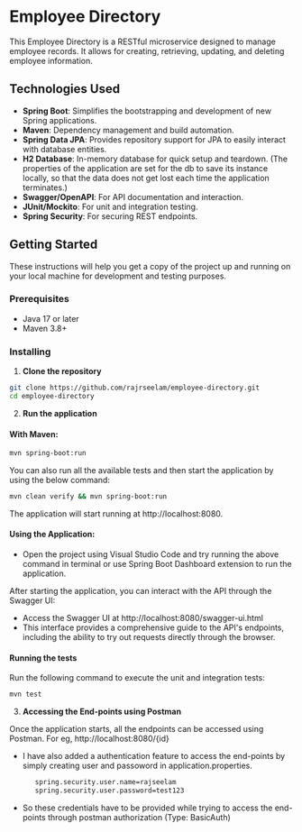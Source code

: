 # Employee Directory

This Employee Directory is a RESTful microservice designed to manage employee records. It allows for creating, retrieving, updating, and deleting employee information.

## Technologies Used

- **Spring Boot**: Simplifies the bootstrapping and development of new Spring applications.
- **Maven**: Dependency management and build automation.
- **Spring Data JPA**: Provides repository support for JPA to easily interact with database entities.
- **H2 Database**: In-memory database for quick setup and teardown. (The properties of the application are set for the db to save its instance locally, so that the data does not get lost each time the application terminates.)
- **Swagger/OpenAPI**: For API documentation and interaction.
- **JUnit/Mockito**: For unit and integration testing.
- **Spring Security**: For securing REST endpoints.

## Getting Started

These instructions will help you get a copy of the project up and running on your local machine for development and testing purposes.

### Prerequisites

- Java 17 or later
- Maven 3.8+

### Installing

1. **Clone the repository**

```bash
git clone https://github.com/rajrseelam/employee-directory.git
cd employee-directory
```

2. **Run the application**

#### With Maven:

```bash
mvn spring-boot:run
```

You can also run all the available tests and then start the application by using the below command:

```bash
mvn clean verify && mvn spring-boot:run
```

The application will start running at http://localhost:8080.


#### Using the Application:


- Open the project using Visual Studio Code and try running the above command in terminal or use Spring Boot Dashboard extension to run the application.

After starting the application, you can interact with the API through the Swagger UI:

- Access the Swagger UI at http://localhost:8080/swagger-ui.html
- This interface provides a comprehensive guide to the API's endpoints, including the ability to try out requests directly through the browser.

#### Running the tests

   Run the following command to execute the unit and integration tests:

```bash
mvn test
```

3. **Accessing the End-points using Postman**

Once the application starts, all the endpoints can be accessed using Postman. For eg, http://localhost:8080/{id}
- I have also added a authentication feature to access the end-points by simply creating user and passoword in application.properties.

   ```bash
      spring.security.user.name=rajseelam
      spring.security.user.password=test123
   ```

- So these credentials have to be provided while trying to access the end-points through postman authorization (Type: BasicAuth)





